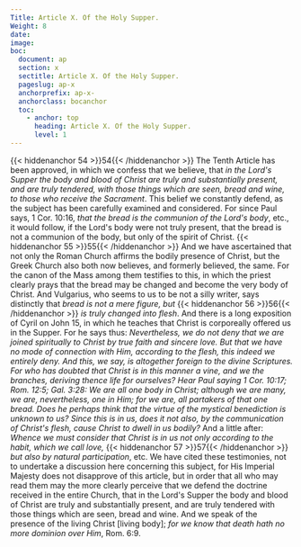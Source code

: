 ```yaml
---
Title: Article X. Of the Holy Supper.
Weight: 8
date: 
image: 
boc:
  document: ap
  section: x
  sectitle: Article X. Of the Holy Supper.
  pageslug: ap-x
  anchorprefix: ap-x-
  anchorclass: bocanchor
  toc:
    - anchor: top
      heading: Article X. Of the Holy Supper.
      level: 1
---
```


{{< hiddenanchor 54 >}}54{{< /hiddenanchor >}} The Tenth Article has been approved, in which we confess that we believe, that _in the Lord's Supper the body and blood of Christ are truly and substantially present, and are truly tendered, with those things which are seen, bread and wine, to those who receive the Sacrament_. This belief we constantly defend, as the subject has been carefully examined and considered. For since Paul says, 1 Cor. 10:16, _that the bread is the communion of the Lord's body_, etc., it would follow, if the Lord's body were not truly present, that the bread is not a communion of the body, but only of the spirit of Christ. {{< hiddenanchor 55 >}}55{{< /hiddenanchor >}} And we have ascertained that not only the Roman Church affirms the bodily presence of Christ, but the Greek Church also both now believes, and formerly believed, the same. For the canon of the Mass among them testifies to this, in which the priest clearly prays that the bread may be changed and become the very body of Christ. And Vulgarius, who seems to us to be not a silly writer, says distinctly that _bread is not a mere figure, but_ {{< hiddenanchor 56 >}}56{{< /hiddenanchor >}} _is truly changed into flesh_. And there is a long exposition of Cyril on John 15, in which he teaches that Christ is corporeally offered us in the Supper. For he says thus: _Nevertheless, we do not deny that we are joined spiritually to Christ by true faith and sincere love. But that we have no mode of connection with Him, according to the flesh, this indeed we entirely deny. And this, we say, is altogether foreign to the divine Scriptures. For who has doubted that Christ is in this manner a vine, and we the branches, deriving thence life for ourselves? Hear Paul saying 1 Cor. 10:17; Rom. 12:5; Gal. 3:28: We are all one body in Christ; although we are many, we are, nevertheless, one in Him; for we are, all partakers of that one bread. Does he perhaps think that the virtue of the mystical benediction is unknown to us? Since this is in us, does it not also, by the communication of Christ's flesh, cause Christ to dwell in us bodily?_ And a little after: _Whence we must consider that Christ is in us not only according to the habit, which we call love,_ {{< hiddenanchor 57 >}}57{{< /hiddenanchor >}} _but also by natural participation_, etc. We have cited these testimonies, not to undertake a discussion here concerning this subject, for His Imperial Majesty does not disapprove of this article, but in order that all who may read them may the more clearly perceive that we defend the doctrine received in the entire Church, that in the Lord's Supper the body and blood of Christ are truly and substantially present, and are truly tendered with those things which are seen, bread and wine. And we speak of the presence of the living Christ [living body]; _for we know that death hath no more dominion over Him_, Rom. 6:9.

